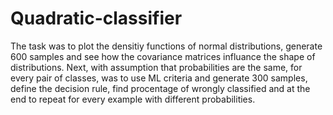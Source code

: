 # Quadratic-classifier
The task was to plot the densitiy functions of normal distributions, generate 600 samples and see how the covariance matrices influance the shape of distributions. Next, with assumption that probabilities are the same, for every pair of classes, was to use ML criteria and generate 300 samples, define the decision rule, find procentage of wrongly classified and at the end to repeat for every example with different probabilities.



